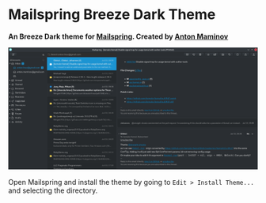 # Mailspring Breeze Dark Theme

**An Breeze Dark theme for [Mailspring](https://getmailspring.com). Created by [Anton Maminov](https://github.com/mamantoha)**

![Screenshot](screenshot/screenshot.png)

Open Mailspring and install the theme by going to `Edit > Install Theme...` and selecting the directory.
